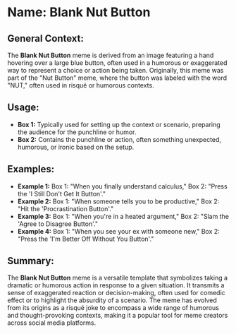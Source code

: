 # Name: Blank Nut Button
## General Context:
The **Blank Nut Button** meme is derived from an image featuring a hand hovering over a large blue button, often used in a humorous or exaggerated way to represent a choice or action being taken. Originally, this meme was part of the "Nut Button" meme, where the button was labeled with the word "NUT," often used in risqué or humorous contexts.

## Usage:
- **Box 1:** Typically used for setting up the context or scenario, preparing the audience for the punchline or humor.
- **Box 2:** Contains the punchline or action, often something unexpected, humorous, or ironic based on the setup.

## Examples:
- **Example 1:** Box 1: "When you finally understand calculus," Box 2: "Press the 'I Still Don't Get It Button'."
- **Example 2:** Box 1: "When someone tells you to be productive," Box 2: "Hit the 'Procrastination Button'."
- **Example 3:** Box 1: "When you're in a heated argument," Box 2: "Slam the 'Agree to Disagree Button'."
- **Example 4:** Box 1: "When you see your ex with someone new," Box 2: "Press the 'I'm Better Off Without You Button'."

## Summary:
The **Blank Nut Button** meme is a versatile template that symbolizes taking a dramatic or humorous action in response to a given situation. It transmits a sense of exaggerated reaction or decision-making, often used for comedic effect or to highlight the absurdity of a scenario. The meme has evolved from its origins as a risqué joke to encompass a wide range of humorous and thought-provoking contexts, making it a popular tool for meme creators across social media platforms.